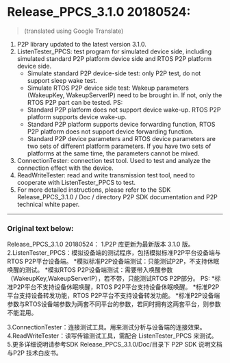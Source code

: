 # Release_PPCS_3.1.0 20180524:

> (translated using Google Translate)

1. P2P library updated to the latest version 3.1.0.
2. ListenTester_PPCS: test program for simulated device side, including simulated standard P2P platform device side and RTOS P2P platform device side.
    * Simulate standard P2P device-side test: only P2P test, do not support sleep wake test.
    * Simulate RTOS P2P device side test: Wakeup parameters (WakeupKey, WakeupServerIP) need to be brought in. If not, only the RTOS P2P part can be tested.
    PS:
    * Standard P2P platform does not support device wake-up. RTOS P2P platform supports device wake-up.
    * Standard P2P platform supports device forwarding function, RTOS P2P platform does not support device forwarding function.
    * Standard P2P device parameters and RTOS device parameters are two sets of different platform parameters. If you have two sets of platforms at the same time, the parameters cannot be mixed.
3. ConnectionTester: connection test tool. Used to test and analyze the connection effect with the device.
4. ReadWriteTester: read and write transmission test tool, need to cooperate with ListenTester_PPCS to test.
5. For more detailed instructions, please refer to the SDK Release_PPCS_3.1.0 / Doc / directory P2P SDK documentation and P2P technical white paper.

---

### Original text below:

Release_PPCS_3.1.0 20180524：
1.P2P 库更新为最新版本 3.1.0 版。
2.ListenTester_PPCS：模拟设备端的测试程序，包括模拟标准P2P平台设备端与RTOS P2P平台设备端。
  *模拟标准P2P设备端测试：只能测试P2P，不支持休眠唤醒的测试。
  *模拟RTOS P2P设备端测试：需要带入唤醒参数（WakeupKey,WakeupServerIP），若不带，只能测试RTOS P2P部分。
PS:
  *标准P2P平台不支持设备休眠唤醒，RTOS P2P平台支持设备休眠唤醒。
  *标准P2P平台支持设备转发功能，RTOS P2P平台不支持设备转发功能。
  *标准P2P设备端参数与RTOS设备端参数为两套不同平台的参数，若同时拥有这两套平台，则参数不能混用。

3.ConnectionTester：连接测试工具。用来测试分析与设备端的连接效果。
4.ReadWriteTester：读写传输测试工具，需配合 ListenTester_PPCS 来测试。
5.更多详细说明请参考SDK Release_PPCS_3.1.0/Doc/目录下 P2P SDK 说明文档与P2P 技术白皮书。

